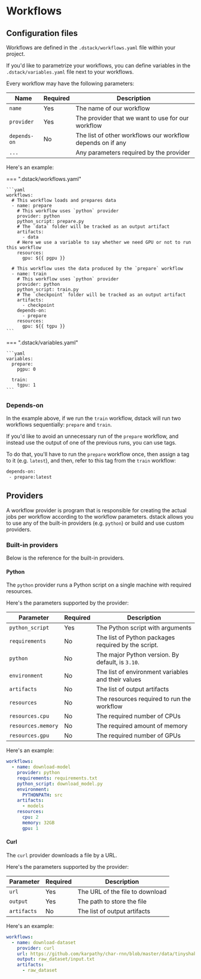 # Workflows

[//]: # (Data and training workflows often deal with processing huge amounts of data. These workflows)
[//]: # (may involve piping together numerous tasks that may have different hardware requirements. )
[//]: # ()
[//]: # (With dstack, you can automate these workflows easily using declarative config files. Once you've defined)
[//]: # (your workflows, you can run any of them either manually or via external triggers. As workflows are running,)
[//]: # (dstack provisions the required infrastructure on-demand and tears it down once the workflows are finished.)

## Configuration files

Workflows are defined in the `.dstack/workflows.yaml` file within your project.

If you'd like to parametrize your workflows, you can define variables in the `.dstack/variables.yaml` file next to your
workflows.

Every workflow may have the following parameters:

| Name         | Required | Description                                                |
|--------------|----------|------------------------------------------------------------|
| `name`       | Yes      | The name of our workflow                                   |
| `provider`   | Yes      | The provider that we want to use for our workflow          |
| `depends-on` | No       | The list of other workflows our workflow depends on if any |
| `...`        |          | Any parameters required by the provider                    |

[//]: # (!!! warning "Running workflows")
[//]: # (    In order to run the workflows defined in a project, the project must be under Git. At the same time, you don't need to)
[//]: # (    commit and push your local changes before running workflows. dstack tracks the local changes within the repository)
[//]: # (    when running a workflow.)

Here's an example:

=== ".dstack/workflows.yaml"

    ```yaml
    workflows:
      # This workflow loads and prepares data 
      - name: prepare
        # This workflow uses `python` provider
        provider: python
        python_script: prepare.py
        # The `data` folder will be tracked as an output artifact
        artifacts:
          - data
        # Here we use a variable to say whether we need GPU or not to run this workflow
        resources:
          gpu: ${{ pgpu }}

      # This workflow uses the data produced by the `prepare` workflow
      - name: train
        # This workflow uses `python` provider
        provider: python
        python_script: train.py
        # The `checkpoint` folder will be tracked as an output artifact
        artifacts:
          - checkpoint
        depends-on:
          - prepare
        resources:
          gpu: ${{ tgpu }}     
    ```

=== ".dstack/variables.yaml"

    ```yaml
    variables:
      prepare:
        pgpu: 0

      train:
        tgpu: 1
    ```

### Depends-on

In the example above, if we run the `train` workflow, dstack will run two workflows sequentially: `prepare` and `train`.

If you'd like to avoid an unnecessary run of the `prepare` workflow, and instead use the output of one of the previous
runs, you can use tags.

To do that, you'll have to run the `prepare` workflow once, then assign a tag to it (e.g. `latest`), and then, refer to
this tag from the `train` workflow:

```bash
depends-on:
 - prepare:latest
```

## Providers

A workflow provider is program that is responsible for creating the actual jobs per workflow according to the 
workflow parameters. dstack allows you to use any of the built-in providers (e.g. `python`) or build and use 
custom providers.

### Built-in providers

Below is the reference for the built-in providers.

#### Python

The `python` provider runs a Python script on a single machine with required resources.

Here's the parameters supported by the provider:

| Parameter             | Required | Description                                         |
|-----------------------|----------|-----------------------------------------------------|
| `python_script`       | Yes      | The Python script with arguments                    |
| `requirements`        | No       | The list of Python packages required by the script. |
| `python`              | No       | The major Python version. By default, is `3.10`.    |
| `environment`         | No       | The list of environment variables and their values  |
| `artifacts`           | No       | The list of output artifacts                        |
| `resources`           | No       | The resources required to run the workflow          |
| `resources.cpu`       | No       | The required number of CPUs                         |
| `resources.memory`    | No       | The required amount of memory                       |
| `resources.gpu`       | No       | The required number of GPUs                         |

Here's an example:

```yaml
workflows:
  - name: download-model  
    provider: python
    requirements: requirements.txt
    python_script: download_model.py
    environment:
      PYTHONPATH: src
    artifacts:
      - models
    resources:
      cpu: 2
      memory: 32GB
      gpu: 1
```

#### Curl

The `curl` provider downloads a file by a URL.

Here's the parameters supported by the provider:

| Parameter     | Required | Description                     |
|---------------|----------|---------------------------------|
| `url`         | Yes      | The URL of the file to download |
| `output`      | Yes      | The path to store the file      |
| `artifacts`   | No       | The list of output artifacts    |

Here's an example:

```yaml
workflows:
  - name: download-dataset
    provider: curl
    url: https://github.com/karpathy/char-rnn/blob/master/data/tinyshakespeare/input.txt
    output: raw_dataset/input.txt
    artifacts:
      - raw_dataset
```